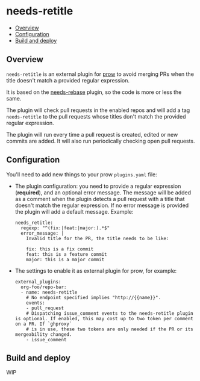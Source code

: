 # needs-retitle <!-- omit in toc -->

- [Overview](#overview)
- [Configuration](#configuration)
- [Build and deploy](#build-and-deploy)

## Overview

`needs-retitle` is an external plugin for [prow](https://github.com/kubernetes/test-infra/tree/master/prow) to avoid merging PRs when the title doesn't match a provided regular expression.

It is based on the [needs-rebase](https://github.com/kubernetes/test-infra/tree/master/prow/external-plugins/needs-rebase) plugin, so the code is more or less the same.

The plugin will check pull requests in the enabled repos and will add a tag `needs-retitle` to the pull requests whose titles don't match the provided regular expression.

The plugin will run every time a pull request is created, edited or new commits are added. It will also run periodically checking open pull requests.

## Configuration

You'll need to add new things to your prow `plugins.yaml` file:

* The plugin configuration: you need to provide a regular expression (**required**), and an optional error message. The message will be added as a comment when the plugin detects a pull request with a title that doesn't match the regular expression. If no error message is provided the plugin will add a default message. Example:

    ```
    needs_retitle:
      regexp: "^(fix:|feat:|major:).*$"
      error_message: |
        Invalid title for the PR, the title needs to be like:

        fix: this is a fix commit
        feat: this is a feature commit
        major: this is a major commit
    ```

* The settings to enable it as external plugin for prow, for example:

  ```
  external_plugins:
    org-foo/repo-bar:
    - name: needs-retitle
      # No endpoint specified implies "http://{{name}}".
      events:
      - pull_request
      # Dispatching issue_comment events to the needs-retitle plugin is optional. If enabled, this may cost up to two token per comment on a PR. If `ghproxy`
      # is in use, these two tokens are only needed if the PR or its mergeability changed.
      - issue_comment
  ```

## Build and deploy

WIP